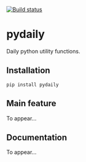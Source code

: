 [![Build status](https://travis-ci.org/PingjunChen/pydaily.svg?master)](https://travis-ci.org/PingjunChen)

pydaily
========
Daily python utility functions.


## Installation
```
pip install pydaily
```
<!-- Alternatively
```
conda install -c pingjunchen pydaily
``` -->

## Main feature
To appear...


## Documentation
To appear...
